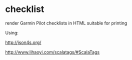 # checklist
render Garmin Pilot checklists in HTML suitable for printing

Using:

http://json4s.org/

http://www.lihaoyi.com/scalatags/#ScalaTags
